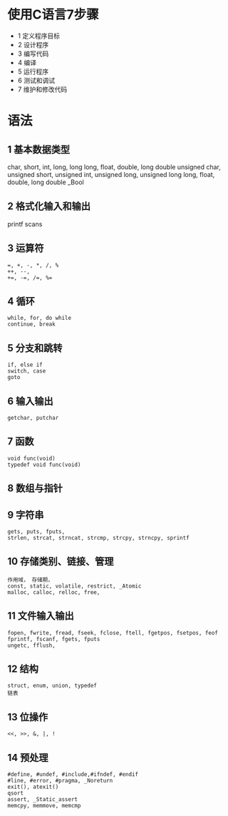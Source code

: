 <!--
 * @Author: Clark
 * @Email: haixuanwoTxh@gmail.com
 * @Date: 2025-04-10 21:50:07
 * @LastEditors: Clark
 * @LastEditTime: 2025-04-26 10:32:05
 * @Description: file content
-->



# 使用C语言7步骤
- 1 定义程序目标
- 2 设计程序
- 3 编写代码
- 4 编译
- 5 运行程序
- 6 测试和调试
- 7 维护和修改代码

# 语法

## 1 基本数据类型
  char, short, int, long, long long, float, double, long double
  unsigned char, unsigned short, unsigned int, unsigned long, unsigned long long, float, double, long double
  _Bool

## 2 格式化输入和输出
  printf
  scans

## 3 运算符
    =, +, -, *, /, %
    ++, --,
    +=, -=, /=, %=

## 4 循环
    while, for, do while
    continue, break

## 5 分支和跳转
    if, else if
    switch, case
    goto

## 6 输入输出
    getchar, putchar

## 7 函数
    void func(void)
    typedef void func(void)

## 8 数组与指针

## 9 字符串
    gets, puts, fputs,
    strlen, strcat, strncat, strcmp, strcpy, strncpy, sprintf

## 10 存储类别、链接、管理
    作用域， 存储期，
    const, static, volatile, restrict, _Atomic
    malloc, calloc, relloc, free,

## 11 文件输入输出
    fopen, fwrite, fread, fseek, fclose, ftell, fgetpos, fsetpos, feof
    fprintf, fscanf, fgets, fputs
    ungetc, fflush,

## 12 结构
    struct, enum, union, typedef
    链表

## 13 位操作
    <<, >>, &, |, !

## 14 预处理
    #define, #undef, #include,#ifndef, #endif
    #line, #error, #pragma, _Noreturn
    exit(), atexit()
    qsort
    assert, _Static_assert
    memcpy, memmove, memcmp

